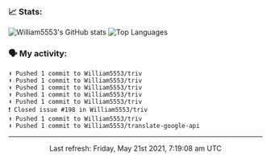 ### 📈 Stats:
![William5553's GitHub stats](https://github-readme-stats.vercel.app/api?username=william5553&show_icons=true)
![Top Languages](https://github-readme-stats.vercel.app/api/top-langs/?username=william5553&langs_count=10&layout=compact)

### 🗣 My activity:
```
⬆️ Pushed 1 commit to William5553/triv
⬆️ Pushed 1 commit to William5553/triv
⬆️ Pushed 1 commit to William5553/triv
⬆️ Pushed 1 commit to William5553/triv
⬆️ Pushed 1 commit to William5553/triv
❗️ Closed issue #198 in William5553/triv
⬆️ Pushed 1 commit to William5553/triv
⬆️ Pushed 1 commit to William5553/translate-google-api
```

------------
<p align="center">Last refresh: Friday, May 21st 2021, 7:19:08 am UTC</p>
